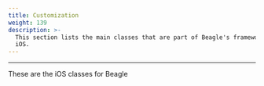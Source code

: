 ```yaml
---
title: Customization
weight: 139
description: >-
  This section lists the main classes that are part of Beagle's framework for iOS
  iOS.
---
```


---

These are the iOS classes for Beagle
